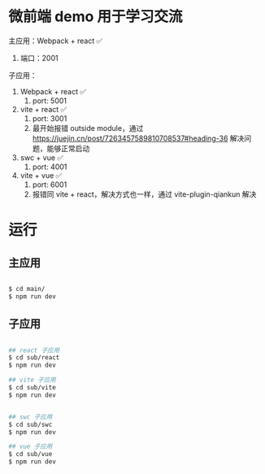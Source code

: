 # 微前端 demo 用于学习交流

主应用：Webpack + react ✅
  1. 端口：2001

子应用：

  1. Webpack + react ✅
     1. port: 5001
  2. vite + react ✅
     1. port: 3001
     2. 最开始报错 outside module，通过 https://juejin.cn/post/7263457589810708537#heading-36 解决问题，能够正常启动
  3. swc + vue ✅
     1. port: 4001
  5. vite + vue ✅
     1. port: 6001
     2. 报错同 vite + react，解决方式也一样，通过 vite-plugin-qiankun 解决


# 运行

## 主应用

```bash

$ cd main/
$ npm run dev

```

## 子应用

```bash

## react 子应用
$ cd sub/react
$ npm run dev

## vite 子应用
$ cd sub/vite
$ npm run dev


## swc 子应用
$ cd sub/swc
$ npm run dev

## vue 子应用
$ cd sub/vue
$ npm run dev

```
